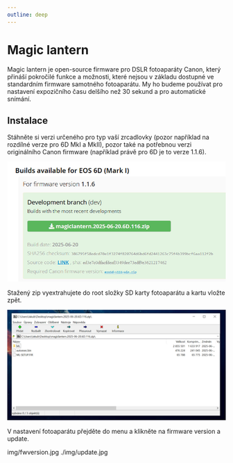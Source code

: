 ```yaml
---
outline: deep
---
```


# Magic lantern

Magic lantern je open-source firmware pro DSLR fotoaparáty Canon, který přináší pokročilé funkce a možnosti, které nejsou v základu dostupné ve standardním firmware samotného fotoaparátu. My ho budeme používat pro nastavení expozičního času delšího než $30$ sekund a pro automatické snímání.

## Instalace

Stáhněte si verzi určeného pro typ vaší zrcadlovky (pozor například na rozdílné verze pro 6D MkI a MkII), pozor také na potřebnou verzi originálního Canon firmware (například právě pro 6D je to verze 1.1.6).

![](img/dl.jpg)

Stažený zip vyextrahujete do root složky SD karty fotoaparátu a kartu vložte zpět.

![](img/copy.jpg)

V nastavení fotoaparátu přejděte do menu a klikněte na firmware version a update.

<Inline style="width: 49%">img/fwversion.jpg</Inline> <Inline style="width: 49%">./img/update.jpg</Inline>

